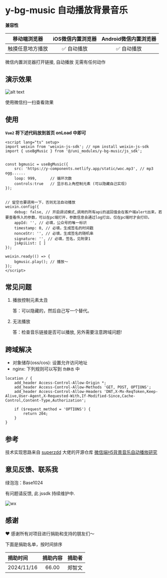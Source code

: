 # y-bg-music 自动播放背景音乐

**兼容性**

| 移动端浏览器 | iOS微信内置浏览器 | Android微信内置浏览器 |
| :---: | :---: | :---: |
| 触摸任意地方播放 | ✅ 自动播放 | ✅ 自动播放 |

微信内置浏览器打开链接, 自动播放  无需有任何动作

## 演示效果

![alt text](https://y-component.edk24.com/static/y-bg-music/demo.png)

使用微信扫一扫查看效果

## 使用

**`Vue2` 将下述代码放到首页 onLoad 中即可**

```vue
<script lang="ts" setup>
import weixin from 'weixin-js-sdk'; // npm install weixin-js-sdk
import { useBgMusic } from '@/uni_modules/y-bg-music/js_sdk';


const bgmusic = useBgMusic({
    src: 'https://y-components.netlify.app/static/woc.mp3', // mp3 ogg......
    loop: 999,      // 循环次数
    controls:true   // 显示右上角控制元素 (可以隐藏自己实现)
});


// 留空也要调用一下，否则无法自动播放
weixin.config({
    debug: false, // 开启调试模式,调用的所有api的返回值会在客户端alert出来，若要查看传入的参数，可以在pc端打开，参数信息会通过log打出，仅在pc端时才会打印。
    appId: '', // 必填，公众号的唯一标识
    timestamp: 0, // 必填，生成签名的时间戳
    nonceStr: '', // 必填，生成签名的随机串
    signature: '', // 必填，签名，见附录1
    jsApiList: [ ]
});

weixin.ready(() => {
    bgmusic.play(); // 播放～
});
</script>
```

## 常见问题

1. 播放控制元素太丑

    答：可以隐藏的，然后自己写一个替代。

2. 无法播放

    答：检查音乐链接是否可以播放, 另外需要注意跨域问题!

## 跨域解决

- 对象储存(oss/cos): 设置允许访问地址
- nginx: 下列规则可以写到 `伪静态` 中

```nginx
location / {  
    add_header Access-Control-Allow-Origin *;
    add_header Access-Control-Allow-Methods 'GET, POST, OPTIONS';
    add_header Access-Control-Allow-Headers 'DNT,X-Mx-ReqToken,Keep-Alive,User-Agent,X-Requested-With,If-Modified-Since,Cache-Control,Content-Type,Authorization';

    if ($request_method = 'OPTIONS') {
        return 204;
    }
}
```

## 参考

技术实现思路来自 [superzdd](https://github.com/superzdd) 大佬的开源仓库 [微信端H5背景音乐自动播放研究](https://github.com/superzdd/wechat-h5-backgound-music-survey)

## 意见反馈、联系我

绿泡泡：Base1024

有问题请反馈, 此 jssdk 持续维护中.

![wx](https://y-component.edk24.com/static/y-bg-music/wx-qrcode.jpg)

## 感谢

❤️ 感谢所有对项目进行捐助和支持的朋友们～

下面是捐助名单，按时间排序

| 捐助时间 | 捐助内容 | 捐助者 |
| :--- | :---: | :--- |
| 2024/11/16 |  66.00 | 郑智文 |
